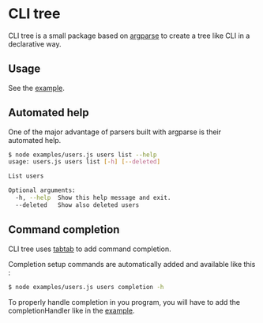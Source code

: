 # CLI tree

CLI tree is a small package based on [argparse][] to create a tree like CLI in a declarative
way.

## Usage

See the [example][].

## Automated help

One of the major advantage of parsers built with argparse is their automated help.

```bash
$ node examples/users.js users list --help
usage: users.js users list [-h] [--deleted]

List users

Optional arguments:
  -h, --help  Show this help message and exit.
  --deleted   Show also deleted users
```

## Command completion

CLI tree uses [tabtab][] to add command completion.

Completion setup commands are automatically added and available like this :

```bash
$ node examples/users.js users completion -h
```

To properly handle completion in you program, you will have to add the completionHandler like in
the [example][].

[example]: ./examples/users.js

[argparse]: https://github.com/nodeca/argparse

[tabtab]: https://www.npmjs.com/package/tabtab
